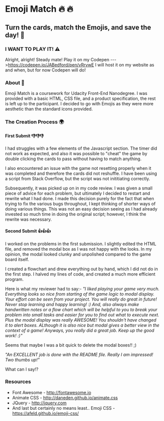 # Emoji Match 🔥 🔥
## Turn the cards, match the Emojis, and save the day! 🙌

### I WANT TO PLAY IT! ⚠️
Alright, alright! Steady mate! Play it on my Codepen --->https://codepen.io/JABedford/pen/vRrvwE
I will host it on my website as and when, but for now Codepen will do!

### About 📖
Emoji Match is a coursework for Udacity Front-End Nanodegree. I was provided with a basic HTML, CSS file, and a product specification, the rest is left up to the participant. I decided to go with Emojis as they were more aesthetic than the standard icons provided.

### The Creation Process 🌍
#### First Submit 👎👎👎
I had struggles with a few elements of the Javascript section. The timer did not work as expected, and also it was possible to "cheat" the game by double clicking the cards to pass without having to match anything.

I also encountered an issue with the game not resetting properly when it was completed and therefore the cards did not reshuffle. I have been using a script from Stack Overflow, but the script
was not inititiating correctly.

Subsequently, it was picked up on in my code review. I was given a small piece of advice for each problem, but ultimately I decided to restart and rewrite what I had done. I made this decision
purely for the fact that when trying to fix the various bugs throughout, I kept thinking of shorter ways of doing various things. This was not an easy decision seeing as I had already invested so much time
in doing the original script; however, I think the rewrite was necessary.

#### Second Submit 👍👍👍
I worked on the problems in the first submission. I slightly edited the HTML file, and removed the modal box as I was not happy with the looks. In my opinion, the modal looked clunky and
unpolished compared to the game board itself.

I created a flowchart and drew everything out by hand, which I did not do in the first step. I halved my lines of code, and created a much more efficient program.

Here is what my reviewer had to say:-
_"I liked playing your game very much. Everything looks so nice from starting of the game logic to modal display. Your effort can be seen from your project. You will really do great in future! Never stop learning and happy learning! :)
And, also always make handwritten notes or a flow chart which will be helpful to you to break your problem into small tasks and easier for you to find out what to execute next. Plus the modal display was really AWESOME! You shouldn't have changed it to alert boxes. ALthough it is also nice but modal gives a better view in the context of a game!
Anyways, you really did a great job. Keep up the good work! :)"_

Seems that maybe I was a bit quick to delete the modal boxes!! ;)

_"An EXCELLENT job is done with the README file. Really I am impressed! Two thumbs up!"_

What can I say!? 


### Resources
* Font Awesome - http://fontawesome.io
* Animate CSS - http://daneden.github.io/animate.css
* JQuery - http://jquery.com
* And last but certainly no means least.. Emoji CSS - https://afeld.github.io/emoji-css/
